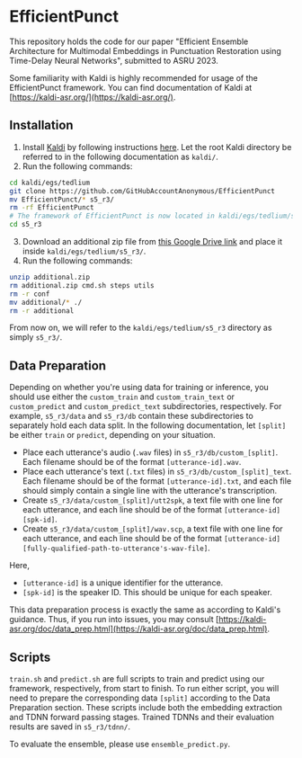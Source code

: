 # EfficientPunct

This repository holds the code for our paper "Efficient Ensemble Architecture for Multimodal Embeddings in Punctuation Restoration using Time-Delay Neural Networks", submitted to ASRU 2023.

Some familiarity with Kaldi is highly recommended for usage of the EfficientPunct framework. You can find documentation of Kaldi at [https://kaldi-asr.org/](https://kaldi-asr.org/).

## Installation

1. Install [Kaldi](https://kaldi-asr.org/) by following instructions [here](https://github.com/kaldi-asr/kaldi). Let the root Kaldi directory be referred to in the following documentation as `kaldi/`.
2. Run the following commands:
```bash
cd kaldi/egs/tedlium
git clone https://github.com/GitHubAccountAnonymous/EfficientPunct
mv EfficientPunct/* s5_r3/
rm -rf EfficientPunct
# The framework of EfficientPunct is now located in kaldi/egs/tedlium/s5_r3.
cd s5_r3
```
3. Download an additional zip file from [this Google Drive link](https://drive.google.com/uc?id=17_kbtdBJrb-5vmivgU4L5QycWViXftRP) and place it inside `kaldi/egs/tedlium/s5_r3/`.
4. Run the following commands:
```bash
unzip additional.zip
rm additional.zip cmd.sh steps utils
rm -r conf
mv additional/* ./
rm -r additional
```

From now on, we will refer to the `kaldi/egs/tedlium/s5_r3` directory as simply `s5_r3/`.

## Data Preparation

Depending on whether you're using data for training or inference, you should use either the `custom_train` and `custom_train_text` or `custom_predict` and `custom_predict_text` subdirectories, respectively. For example, `s5_r3/data` and `s5_r3/db` contain these subdirectories to separately hold each data split. In the following documentation, let `[split]` be either `train` or `predict`, depending on your situation.

- Place each utterance's audio (`.wav` files) in `s5_r3/db/custom_[split]`. Each filename should be of the format `[utterance-id].wav`. 
- Place each utterance's text (`.txt` files) in `s5_r3/db/custom_[split]_text`. Each filename should be of the format `[utterance-id].txt`, and each file should simply contain a single line with the utterance's transcription.
- Create `s5_r3/data/custom_[split]/utt2spk`, a text file with one line for each utterance, and each line should be of the format `[utterance-id] [spk-id]`.
- Create `s5_r3/data/custom_[split]/wav.scp`, a text file with one line for each utterance, and each line should be of the format `[utterance-id] [fully-qualified-path-to-utterance's-wav-file]`.

Here,
- `[utterance-id]` is a unique identifier for the utterance.
- `[spk-id]` is the speaker ID. This should be unique for each speaker.

This data preparation process is exactly the same as according to Kaldi's guidance. Thus, if you run into issues, you may consult [https://kaldi-asr.org/doc/data_prep.html](https://kaldi-asr.org/doc/data_prep.html).

## Scripts

`train.sh` and `predict.sh` are full scripts to train and predict using our framework, respectively, from start to finish. To run either script, you will need to prepare the corresponding data `[split]` according to the Data Preparation section. These scripts include both the embedding extraction and TDNN forward passing stages. Trained TDNNs and their evaluation results are saved in `s5_r3/tdnn/`.

To evaluate the ensemble, please use `ensemble_predict.py`.
